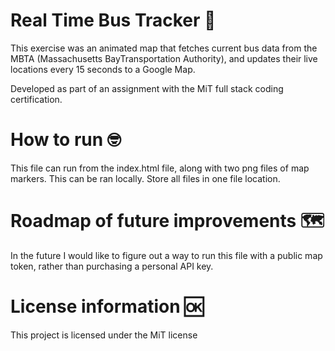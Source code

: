 # Real Time Bus Tracker 🚌

This exercise was an animated map that fetches current bus data from the MBTA (Massachusetts BayTransportation Authority), and updates their live locations every 15 seconds to a Google Map.

Developed as part of an assignment with the MiT full stack coding certification. 

# How to run 🤓

This file can run from the index.html file, along with two png files of map markers. This can be ran locally. Store all files in one file location. 

# Roadmap of future improvements 🗺️ 

In the future I would like to figure out a way to run this file with a public map token, rather than purchasing a personal API key.

# License information 🆗

This project is licensed under the MiT license 
